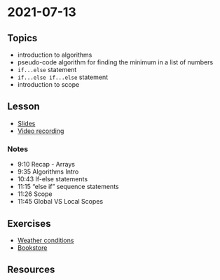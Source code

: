 # 2021-07-13

## Topics

- introduction to algorithms
- pseudo-code algorithm for finding the minimum in a list of numbers
- `if...else` statement
- `if...else if...else` statement
- introduction to scope

## Lesson

- [Slides](../slides/2021-07-13%20-%20algorithms%20and%20conditions.pdf)
- [Video recording]()

### Notes
- 9:10 Recap - Arrays
- 9:35 Algorithms Intro
- 10:43 If-else statements
- 11:15 “else if” sequence statements
- 11:26 Scope
- 11:45 Global VS Local Scopes


## Exercises

- [Weather conditions](https://github.com/FbW-E04-1/PB-0713-weather-conditions)
- [Bookstore](https://github.com/FbW-E04-1/PB-0713-bookstore)

## Resources